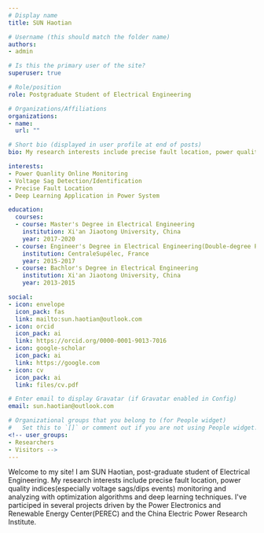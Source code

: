 ```yaml
---
# Display name
title: SUN Haotian

# Username (this should match the folder name)
authors:
- admin

# Is this the primary user of the site?
superuser: true

# Role/position
role: Postgraduate Student of Electrical Engineering

# Organizations/Affiliations
organizations:
- name: 
  url: ""

# Short bio (displayed in user profile at end of posts)
bio: My research interests include precise fault location, power quality indices(especially voltage sags/dips events) monitoring and analyzing with optimization algorithms and deep learning techniques.

interests:
- Power Quanlity Online Monitoring
- Voltage Sag Detection/Identification
- Precise Fault Location
- Deep Learning Application in Power System

education:
  courses:
  - course: Master's Degree in Electrical Engineering
    institution: Xi'an Jiaotong University, China
    year: 2017-2020
  - course: Engineer's Degree in Electrical Engineering(Double-degree Program)
    institution: CentraleSupélec, France
    year: 2015-2017
  - course: Bachlor's Degree in Electrical Engineering
    institution: Xi'an Jiaotong University, China
    year: 2013-2015

social:
- icon: envelope
  icon_pack: fas
  link: mailto:sun.haotian@outlook.com
- icon: orcid
  icon_pack: ai
  link: https://orcid.org/0000-0001-9013-7016
- icon: google-scholar
  icon_pack: ai
  link: https://google.com
- icon: cv
  icon_pack: ai
  link: files/cv.pdf

# Enter email to display Gravatar (if Gravatar enabled in Config)
email: sun.haotian@outlook.com

# Organizational groups that you belong to (for People widget)
#   Set this to `[]` or comment out if you are not using People widget.
<!-- user_groups:
- Researchers
- Visitors -->
---
```


Welcome to my site! I am SUN Haotian, post-graduate student of Electrical Engineering. My research interests include precise fault location, power quality indices(especially voltage sags/dips events) monitoring and analyzing with optimization algorithms and deep learning techniques. I've participed in several projects driven by the Power Electronics and Renewable Energy Center(PEREC) and the China Electric Power Research Institute.


